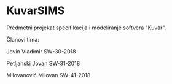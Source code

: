 # KuvarSIMS

Predmetni projekat specifikacija i modeliranje softvera "Kuvar".

Članovi tima:

 Jovin Vladimir SW-30-2018
 
 Petljanski Jovan SW-31-2018
 
 Milovanović Milovan SW-41-2018
